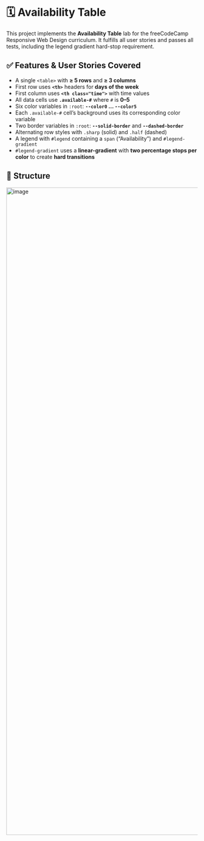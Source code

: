# 🗓️ Availability Table

This project implements the **Availability Table** lab for the freeCodeCamp Responsive Web Design curriculum. It fulfills all user stories and passes all tests, including the legend gradient hard-stop requirement.

## ✅ Features & User Stories Covered
- A single `<table>` with **≥ 5 rows** and **≥ 3 columns**
- First row uses **`<th>`** headers for **days of the week**
- First column uses **`<th class="time">`** with time values
- All data cells use **`.available-#`** where `#` is **0–5**
- Six color variables in `:root`: **`--color0` ... `--color5`**
- Each `.available-#` cell’s background uses its corresponding color variable
- Two border variables in `:root`: **`--solid-border`** and **`--dashed-border`**
- Alternating row styles with `.sharp` (solid) and `.half` (dashed)
- A legend with `#legend` containing a `span` (“Availability”) and `#legend-gradient`
- `#legend-gradient` uses a **linear-gradient** with **two percentage stops per color** to create **hard transitions**

## 📂 Structure

<img width="2879" height="1700" alt="image" src="https://github.com/user-attachments/assets/a2f05044-a734-4b24-bcca-9c9764807f88" />
